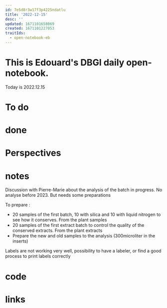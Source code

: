 ```yaml
---
id: 7e5d8r3w17f3p4225ndatlu
title: '2022-12-15'
desc: ''
updated: 1671101658069
created: 1671101227053
traitIds:
  - open-notebook-eb
---
```


# This is Edouard's DBGI daily open-notebook.

Today is 2022.12.15

# To do

# done

# Perspectives

# notes
Discussion with Pierre-Marie about the analysis of the batch in progress. No analyse before 2023. But needs some preparations

To prepare : 
- 20 samples of the first batch, 10 with silica and 10 with liquid nitrogen to see how it conserves. From the plant samples
- 20 samples of the first extract batch to control the quality of the conserved extracts. From the plant extracts
- Prepare the new and old samples to the analysis (300microliter in the inserts)

Labels are not working very well, possibility to have a labeler, or find a good process to print labels correctly

# code

# links


